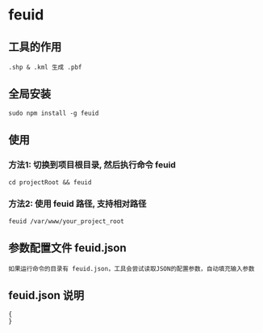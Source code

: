 
# feuid

## 工具的作用
    .shp & .kml 生成 .pbf

## 全局安装
    sudo npm install -g feuid

## 使用
### 方法1: 切换到项目根目录, 然后执行命令 feuid
    cd projectRoot && feuid

### 方法2: 使用 feuid 路径, 支持相对路径
    feuid /var/www/your_project_root

## 参数配置文件 feuid.json
	如果运行命令的目录有 feuid.json，工具会尝试读取JSON的配置参数，自动填充输入参数

## feuid.json 说明
	{
	}
